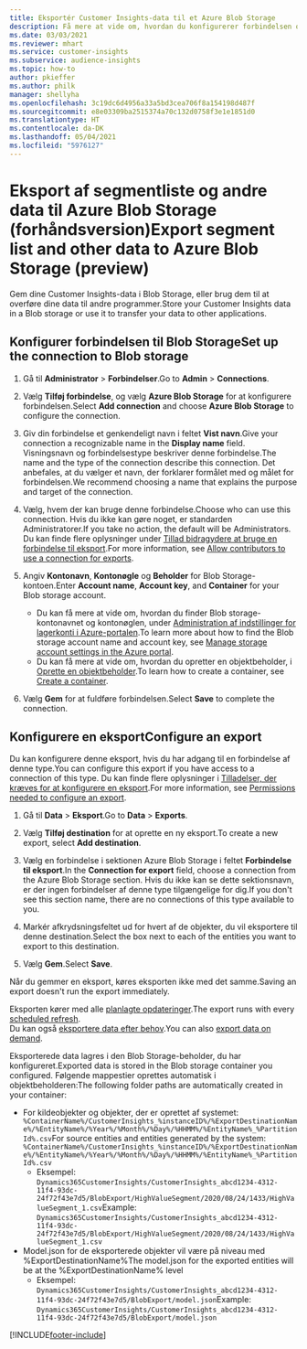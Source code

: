 ```yaml
---
title: Eksportér Customer Insights-data til et Azure Blob Storage
description: Få mere at vide om, hvordan du konfigurerer forbindelsen og eksporterer til Blob Storage.
ms.date: 03/03/2021
ms.reviewer: mhart
ms.service: customer-insights
ms.subservice: audience-insights
ms.topic: how-to
author: pkieffer
ms.author: philk
manager: shellyha
ms.openlocfilehash: 3c19dc6d4956a33a5bd3cea706f8a154198d487f
ms.sourcegitcommit: e8e03309ba2515374a70c132d0758f3e1e1851d0
ms.translationtype: HT
ms.contentlocale: da-DK
ms.lasthandoff: 05/04/2021
ms.locfileid: "5976127"
---
```

# <a name="export-segment-list-and-other-data-to-azure-blob-storage-preview"></a><span data-ttu-id="0fb99-103">Eksport af segmentliste og andre data til Azure Blob Storage (forhåndsversion)</span><span class="sxs-lookup"><span data-stu-id="0fb99-103">Export segment list and other data to Azure Blob Storage (preview)</span></span>

<span data-ttu-id="0fb99-104">Gem dine Customer Insights-data i Blob Storage, eller brug dem til at overføre dine data til andre programmer.</span><span class="sxs-lookup"><span data-stu-id="0fb99-104">Store your Customer Insights data in a Blob storage or use it to transfer your data to other applications.</span></span>

## <a name="set-up-the-connection-to-blob-storage"></a><span data-ttu-id="0fb99-105">Konfigurer forbindelsen til Blob Storage</span><span class="sxs-lookup"><span data-stu-id="0fb99-105">Set up the connection to Blob storage</span></span>

1. <span data-ttu-id="0fb99-106">Gå til **Administrator** > **Forbindelser**.</span><span class="sxs-lookup"><span data-stu-id="0fb99-106">Go to **Admin** > **Connections**.</span></span>

1. <span data-ttu-id="0fb99-107">Vælg **Tilføj forbindelse**, og vælg **Azure Blob Storage** for at konfigurere forbindelsen.</span><span class="sxs-lookup"><span data-stu-id="0fb99-107">Select **Add connection** and choose **Azure Blob Storage** to configure the connection.</span></span>

1. <span data-ttu-id="0fb99-108">Giv din forbindelse et genkendeligt navn i feltet **Vist navn**.</span><span class="sxs-lookup"><span data-stu-id="0fb99-108">Give your connection a recognizable name in the **Display name** field.</span></span> <span data-ttu-id="0fb99-109">Visningsnavn og forbindelsestype beskriver denne forbindelse.</span><span class="sxs-lookup"><span data-stu-id="0fb99-109">The name and the type of the connection describe this connection.</span></span> <span data-ttu-id="0fb99-110">Det anbefales, at du vælger et navn, der forklarer formålet med og målet for forbindelsen.</span><span class="sxs-lookup"><span data-stu-id="0fb99-110">We recommend choosing a name that explains the purpose and target of the connection.</span></span>

1. <span data-ttu-id="0fb99-111">Vælg, hvem der kan bruge denne forbindelse.</span><span class="sxs-lookup"><span data-stu-id="0fb99-111">Choose who can use this connection.</span></span> <span data-ttu-id="0fb99-112">Hvis du ikke kan gøre noget, er standarden Administratorer.</span><span class="sxs-lookup"><span data-stu-id="0fb99-112">If you take no action, the default will be Administrators.</span></span> <span data-ttu-id="0fb99-113">Du kan finde flere oplysninger under [Tillad bidragydere at bruge en forbindelse til eksport](connections.md#allow-contributors-to-use-a-connection-for-exports).</span><span class="sxs-lookup"><span data-stu-id="0fb99-113">For more information, see [Allow contributors to use a connection for exports](connections.md#allow-contributors-to-use-a-connection-for-exports).</span></span>

1. <span data-ttu-id="0fb99-114">Angiv **Kontonavn**, **Kontonøgle** og **Beholder** for Blob Storage-kontoen.</span><span class="sxs-lookup"><span data-stu-id="0fb99-114">Enter **Account name**, **Account key**, and **Container** for your Blob storage account.</span></span>
    - <span data-ttu-id="0fb99-115">Du kan få mere at vide om, hvordan du finder Blob storage-kontonavnet og kontonøglen, under [Administration af indstillinger for lagerkonti i Azure-portalen](/azure/storage/common/storage-account-manage).</span><span class="sxs-lookup"><span data-stu-id="0fb99-115">To learn more about how to find the Blob storage account name and account key, see [Manage storage account settings in the Azure portal](/azure/storage/common/storage-account-manage).</span></span>
    - <span data-ttu-id="0fb99-116">Du kan få mere at vide om, hvordan du opretter en objektbeholder, i [Oprette en objektbeholder](/azure/storage/blobs/storage-quickstart-blobs-portal#create-a-container).</span><span class="sxs-lookup"><span data-stu-id="0fb99-116">To learn how to create a container, see [Create a container](/azure/storage/blobs/storage-quickstart-blobs-portal#create-a-container).</span></span>

1. <span data-ttu-id="0fb99-117">Vælg **Gem** for at fuldføre forbindelsen.</span><span class="sxs-lookup"><span data-stu-id="0fb99-117">Select **Save** to complete the connection.</span></span> 

## <a name="configure-an-export"></a><span data-ttu-id="0fb99-118">Konfigurere en eksport</span><span class="sxs-lookup"><span data-stu-id="0fb99-118">Configure an export</span></span>

<span data-ttu-id="0fb99-119">Du kan konfigurere denne eksport, hvis du har adgang til en forbindelse af denne type.</span><span class="sxs-lookup"><span data-stu-id="0fb99-119">You can configure this export if you have access to a connection of this type.</span></span> <span data-ttu-id="0fb99-120">Du kan finde flere oplysninger i [Tilladelser, der kræves for at konfigurere en eksport](export-destinations.md#set-up-a-new-export).</span><span class="sxs-lookup"><span data-stu-id="0fb99-120">For more information, see [Permissions needed to configure an export](export-destinations.md#set-up-a-new-export).</span></span>

1. <span data-ttu-id="0fb99-121">Gå til **Data** > **Eksport**.</span><span class="sxs-lookup"><span data-stu-id="0fb99-121">Go to **Data** > **Exports**.</span></span>

1. <span data-ttu-id="0fb99-122">Vælg **Tilføj destination** for at oprette en ny eksport.</span><span class="sxs-lookup"><span data-stu-id="0fb99-122">To create a new export, select **Add destination**.</span></span>

1. <span data-ttu-id="0fb99-123">Vælg en forbindelse i sektionen Azure Blob Storage i feltet **Forbindelse til eksport**.</span><span class="sxs-lookup"><span data-stu-id="0fb99-123">In the **Connection for export** field, choose a connection from the Azure Blob Storage section.</span></span> <span data-ttu-id="0fb99-124">Hvis du ikke kan se dette sektionsnavn, er der ingen forbindelser af denne type tilgængelige for dig.</span><span class="sxs-lookup"><span data-stu-id="0fb99-124">If you don't see this section name, there are no connections of this type available to you.</span></span>

1. <span data-ttu-id="0fb99-125">Markér afkrydsningsfeltet ud for hvert af de objekter, du vil eksportere til denne destination.</span><span class="sxs-lookup"><span data-stu-id="0fb99-125">Select the box next to each of the entities you want to export to this destination.</span></span>

1. <span data-ttu-id="0fb99-126">Vælg **Gem**.</span><span class="sxs-lookup"><span data-stu-id="0fb99-126">Select **Save**.</span></span>

<span data-ttu-id="0fb99-127">Når du gemmer en eksport, køres eksporten ikke med det samme.</span><span class="sxs-lookup"><span data-stu-id="0fb99-127">Saving an export doesn't run the export immediately.</span></span>

<span data-ttu-id="0fb99-128">Eksporten kører med alle [planlagte opdateringer](system.md#schedule-tab).</span><span class="sxs-lookup"><span data-stu-id="0fb99-128">The export runs with every [scheduled refresh](system.md#schedule-tab).</span></span>     
<span data-ttu-id="0fb99-129">Du kan også [eksportere data efter behov](export-destinations.md#run-exports-on-demand).</span><span class="sxs-lookup"><span data-stu-id="0fb99-129">You can also [export data on demand](export-destinations.md#run-exports-on-demand).</span></span> 

<span data-ttu-id="0fb99-130">Eksporterede data lagres i den Blob Storage-beholder, du har konfigureret.</span><span class="sxs-lookup"><span data-stu-id="0fb99-130">Exported data is stored in the Blob storage container you configured.</span></span> <span data-ttu-id="0fb99-131">Følgende mappestier oprettes automatisk i objektbeholderen:</span><span class="sxs-lookup"><span data-stu-id="0fb99-131">The following folder paths are automatically created in your container:</span></span>

- <span data-ttu-id="0fb99-132">For kildeobjekter og objekter, der er oprettet af systemet: `%ContainerName%/CustomerInsights_%instanceID%/%ExportDestinationName%/%EntityName%/%Year%/%Month%/%Day%/%HHMM%/%EntityName%_%PartitionId%.csv`</span><span class="sxs-lookup"><span data-stu-id="0fb99-132">For source entities and entities generated by the system: `%ContainerName%/CustomerInsights_%instanceID%/%ExportDestinationName%/%EntityName%/%Year%/%Month%/%Day%/%HHMM%/%EntityName%_%PartitionId%.csv`</span></span>
  - <span data-ttu-id="0fb99-133">Eksempel: `Dynamics365CustomerInsights/CustomerInsights_abcd1234-4312-11f4-93dc-24f72f43e7d5/BlobExport/HighValueSegment/2020/08/24/1433/HighValueSegment_1.csv`</span><span class="sxs-lookup"><span data-stu-id="0fb99-133">Example: `Dynamics365CustomerInsights/CustomerInsights_abcd1234-4312-11f4-93dc-24f72f43e7d5/BlobExport/HighValueSegment/2020/08/24/1433/HighValueSegment_1.csv`</span></span>
- <span data-ttu-id="0fb99-134">Model.json for de eksporterede objekter vil være på niveau med %ExportDestinationName%</span><span class="sxs-lookup"><span data-stu-id="0fb99-134">The model.json for the exported entities will be at the %ExportDestinationName% level</span></span>
  - <span data-ttu-id="0fb99-135">Eksempel: `Dynamics365CustomerInsights/CustomerInsights_abcd1234-4312-11f4-93dc-24f72f43e7d5/BlobExport/model.json`</span><span class="sxs-lookup"><span data-stu-id="0fb99-135">Example: `Dynamics365CustomerInsights/CustomerInsights_abcd1234-4312-11f4-93dc-24f72f43e7d5/BlobExport/model.json`</span></span>

[!INCLUDE[footer-include](../includes/footer-banner.md)]
